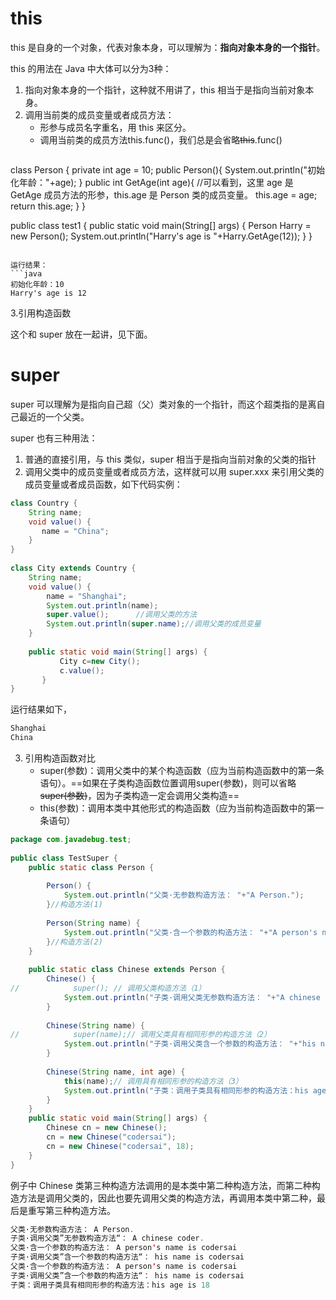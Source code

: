 # this

this 是自身的一个对象，代表对象本身，可以理解为：**指向对象本身的一个指针**。

this 的用法在 Java 中大体可以分为3种：
1. 指向对象本身的一个指针，这种就不用讲了，this 相当于是指向当前对象本身。
2. 调用当前类的成员变量或者成员方法：
	- 形参与成员名字重名，用 this 来区分。
	- 调用当前类的成员方法this.func()，我们总是会省略~~this~~.func()
	```java
class Person {
    private int age = 10;
    public Person(){
    System.out.println("初始化年龄："+age);
	}
    public int GetAge(int age){
	    //可以看到，这里 age 是 GetAge 成员方法的形参，this.age 是 Person 类的成员变量。
        this.age = age;
        return this.age;
    }
}
 
public class test1 {
    public static void main(String[] args) {
        Person Harry = new Person();
        System.out.println("Harry's age is "+Harry.GetAge(12));
    }
}
```

运行结果：
```java
初始化年龄：10
Harry's age is 12
```

3.引用构造函数

这个和 super 放在一起讲，见下面。

# super

super 可以理解为是指向自己超（父）类对象的一个指针，而这个超类指的是离自己最近的一个父类。

super 也有三种用法：

1. 普通的直接引用，与 this 类似，super 相当于是指向当前对象的父类的指针
2. 调用父类中的成员变量或者成员方法，这样就可以用 super.xxx 来引用父类的成员变量或者成员函数，如下代码实例：
```java
class Country {
    String name;
    void value() {
       name = "China";
    }
}
  
class City extends Country {
    String name;
    void value() {
	    name = "Shanghai";
	    System.out.println(name);
	    super.value();      //调用父类的方法
	    System.out.println(super.name);//调用父类的成员变量
	}
  
    public static void main(String[] args) {
	       City c=new City();
	       c.value();
       }
}
```

运行结果如下，
```java
Shanghai
China
```



3. 引用构造函数对比
	- super(参数)：调用父类中的某个构造函数（应为当前构造函数中的第一条语句）。==如果在子类构造函数位置调用super(参数)，则可以省略~~super(参数)~~，因为子类构造一定会调用父类构造==
	- this(参数)：调用本类中其他形式的构造函数（应为当前构造函数中的第一条语句）

```java
package com.javadebug.test;  
  
public class TestSuper {  
    public static class Person {  
  
        Person() {  
            System.out.println("父类·无参数构造方法： "+"A Person.");  
        }//构造方法(1)  
  
        Person(String name) {  
            System.out.println("父类·含一个参数的构造方法： "+"A person's name is " + name);  
        }//构造方法(2)  
    }  
  
    public static class Chinese extends Person {  
        Chinese() {  
//            super(); // 调用父类构造方法（1）  
            System.out.println("子类·调用父类无参数构造方法： "+"A chinese coder.");  
        }  
  
        Chinese(String name) {  
//            super(name);// 调用父类具有相同形参的构造方法（2）  
            System.out.println("子类·调用父类含一个参数的构造方法： "+"his name is " + name);  
        }  
  
        Chinese(String name, int age) {  
            this(name);// 调用具有相同形参的构造方法（3）  
            System.out.println("子类：调用子类具有相同形参的构造方法：his age is " + age);  
        }  
    }  
    public static void main(String[] args) {  
        Chinese cn = new Chinese();  
        cn = new Chinese("codersai");  
        cn = new Chinese("codersai", 18);  
    }  
}
```

例子中 Chinese 类第三种构造方法调用的是本类中第二种构造方法，而第二种构造方法是调用父类的，因此也要先调用父类的构造方法，再调用本类中第二种，最后是重写第三种构造方法。
```java
父类·无参数构造方法： A Person.
子类·调用父类”无参数构造方法“： A chinese coder.
父类·含一个参数的构造方法： A person's name is codersai
子类·调用父类”含一个参数的构造方法“： his name is codersai
父类·含一个参数的构造方法： A person's name is codersai
子类·调用父类”含一个参数的构造方法“： his name is codersai
子类：调用子类具有相同形参的构造方法：his age is 18
```


